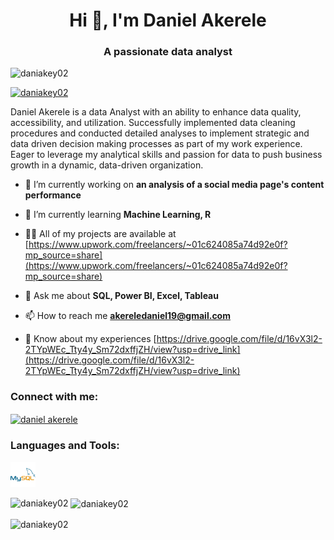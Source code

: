 <h1 align="center">Hi 👋, I'm Daniel Akerele</h1>
<h3 align="center">A passionate data analyst</h3>

<p align="left"> <img src="https://komarev.com/ghpvc/?username=daniakey02&label=Profile%20views&color=0e75b6&style=flat" alt="daniakey02" /> </p>
<p align="left"> <a href="https://github.com/ryo-ma/github-profile-trophy"><img src="https://github-profile-trophy.vercel.app/?username=daniakey02" alt="daniakey02" /></a> </p>

Daniel Akerele is a data Analyst with an ability to enhance data quality, accessibility, and utilization. Successfully implemented data cleaning procedures and conducted detailed analyses to implement strategic and data driven decision making processes as part of my work experience. Eager to leverage my analytical skills and passion for data to push business growth in a dynamic, data-driven organization.

- 🔭 I’m currently working on **an analysis of a social media page's content performance**

- 🌱 I’m currently learning **Machine Learning, R**

- 👨‍💻 All of my projects are available at [https://www.upwork.com/freelancers/~01c624085a74d92e0f?mp_source=share](https://www.upwork.com/freelancers/~01c624085a74d92e0f?mp_source=share)

- 💬 Ask me about **SQL, Power BI, Excel, Tableau**

- 📫 How to reach me **akereledaniel19@gmail.com**

- 📄 Know about my experiences [https://drive.google.com/file/d/16vX3l2-2TYpWEc_Tty4y_Sm72dxffjZH/view?usp=drive_link](https://drive.google.com/file/d/16vX3l2-2TYpWEc_Tty4y_Sm72dxffjZH/view?usp=drive_link)

<h3 align="left">Connect with me:</h3>
<p align="left">
<a href="https://linkedin.com/in/daniel akerele" target="blank"><img align="center" src="https://raw.githubusercontent.com/rahuldkjain/github-profile-readme-generator/master/src/images/icons/Social/linked-in-alt.svg" alt="daniel akerele" height="30" width="40" /></a>
</p>

<h3 align="left">Languages and Tools:</h3>
<p align="left"> <a href="https://www.mysql.com/" target="_blank" rel="noreferrer"> <img src="https://raw.githubusercontent.com/devicons/devicon/master/icons/mysql/mysql-original-wordmark.svg" alt="mysql" width="40" height="40"/> </a> </p>

<p><img align="left" src="https://github-readme-stats.vercel.app/api/top-langs?username=daniakey02&show_icons=true&locale=en&layout=compact" alt="daniakey02" /></p>

<p>&nbsp;<img align="center" src="https://github-readme-stats.vercel.app/api?username=daniakey02&show_icons=true&locale=en" alt="daniakey02" /></p>

<p><img align="center" src="https://github-readme-streak-stats.herokuapp.com/?user=daniakey02&" alt="daniakey02" /></p>
